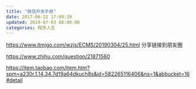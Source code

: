 ```yaml
---
title: "微信开发手册"
date: 2017-06-22 17:09:39
updated: 2019-07-03 08:00:00
categories: 程序人生
---
```


https://www.itmigo.com/wzjs/ECMS/20190304/25.html  分享链接到朋友圈

https://www.zhihu.com/question/21871560

https://item.taobao.com/item.htm?spm=a230r.1.14.34.7d19a64dkuch8s&id=582265116406&ns=1&abbucket=16#detail